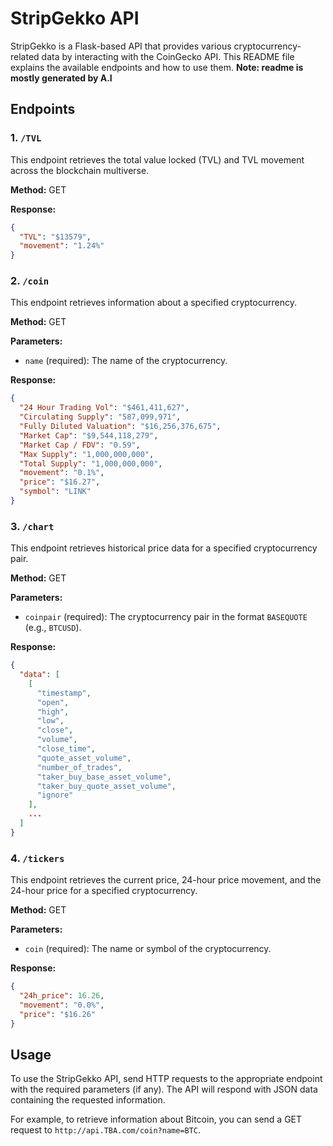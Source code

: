 
# StripGekko API

StripGekko is a Flask-based API that provides various cryptocurrency-related data by interacting with the CoinGecko API. This README file explains the available endpoints and how to use them. **Note: readme is mostly generated by A.I**

## Endpoints

### 1. `/TVL`

This endpoint retrieves the total value locked (TVL) and TVL movement across the blockchain multiverse.

**Method:** GET

**Response:**

```json
{
  "TVL": "$13579",
  "movement": "1.24%"
}
```

### 2. `/coin`

This endpoint retrieves information about a specified cryptocurrency.

**Method:** GET

**Parameters:**

- `name` (required): The name of the cryptocurrency.

**Response:**

```json
{
  "24 Hour Trading Vol": "$461,411,627",
  "Circulating Supply": "587,099,971",
  "Fully Diluted Valuation": "$16,256,376,675",
  "Market Cap": "$9,544,118,279",
  "Market Cap / FDV": "0.59",
  "Max Supply": "1,000,000,000",
  "Total Supply": "1,000,000,000",
  "movement": "0.1%",
  "price": "$16.27",
  "symbol": "LINK"
}
```

### 3. `/chart`

This endpoint retrieves historical price data for a specified cryptocurrency pair.

**Method:** GET

**Parameters:**

- `coinpair` (required): The cryptocurrency pair in the format `BASEQUOTE` (e.g., `BTCUSD`).

**Response:**

```json
{
  "data": [
    [
      "timestamp",
      "open",
      "high",
      "low",
      "close",
      "volume",
      "close_time",
      "quote_asset_volume",
      "number_of_trades",
      "taker_buy_base_asset_volume",
      "taker_buy_quote_asset_volume",
      "ignore"
    ],
    ...
  ]
}
```

### 4. `/tickers`

This endpoint retrieves the current price, 24-hour price movement, and the 24-hour price for a specified cryptocurrency.

**Method:** GET

**Parameters:**

- `coin` (required): The name or symbol of the cryptocurrency.

**Response:**

```json
{
  "24h_price": 16.26,
  "movement": "0.0%",
  "price": "$16.26"
}
```

## Usage

To use the StripGekko API, send HTTP requests to the appropriate endpoint with the required parameters (if any). The API will respond with JSON data containing the requested information.

For example, to retrieve information about Bitcoin, you can send a GET request to `http://api.TBA.com/coin?name=BTC`.


```
